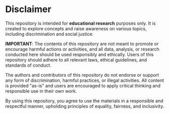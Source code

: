 # Disclaimer

This repository is intended for **educational research** purposes only. It is created to explore concepts and raise awareness on various topics, including discrimination and social justice. 

**IMPORTANT**: The contents of this repository are not meant to promote or encourage harmful actions or activities, and all data, analysis, or research conducted here should be used responsibly and ethically. Users of this repository should adhere to all relevant laws, ethical guidelines, and standards of conduct.

The authors and contributors of this repository do not endorse or support any form of discrimination, harmful practices, or illegal activities. All content is provided "as-is" and users are encouraged to apply critical thinking and responsible use in their own work.

By using this repository, you agree to use the materials in a responsible and respectful manner, upholding principles of equality, fairness, and inclusivity.

